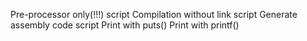 Pre-processor only(!!!) script
Compilation without link script
Generate assembly code script
Print with puts()
Print with printf()

